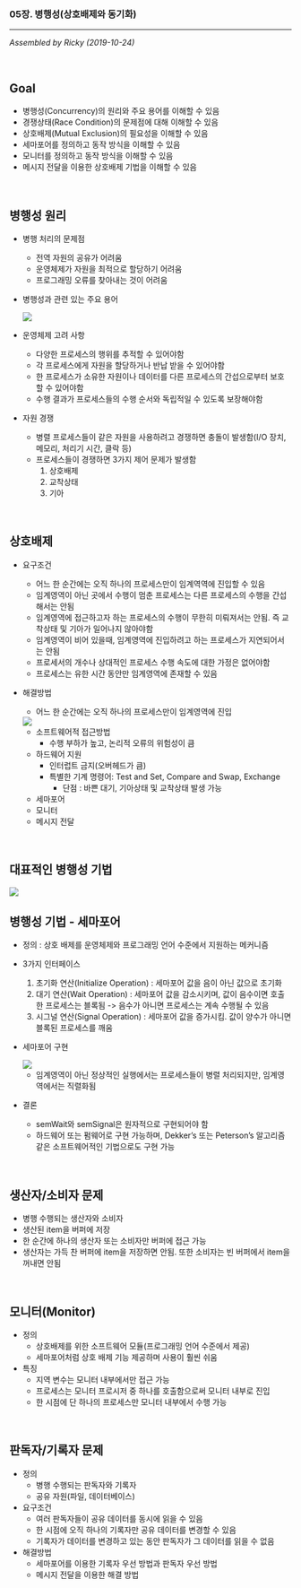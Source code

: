 ### 05장. 병행성(상호배제와 동기화)

---

*Assembled by Ricky (2019-10-24)*

<br>

## Goal

- 병행성(Concurrency)의 원리와 주요 용어를 이해할 수 있음
- 경쟁상태(Race Condition)의 문제점에 대해 이해할 수 있음
- 상호배제(Mutual Exclusion)의 필요성을 이해할 수 있음
- 세마포어를 정의하고 동작 방식을 이해할 수 있음
- 모니터를 정의하고 동작 방식을 이해할 수 있음
- 메시지 전달을 이용한 상호배제 기법을 이해할 수 있음

<br>

## 병행성 원리

- 병행 처리의 문제점

  - 전역 자원의 공유가 어려움
  - 운영체제가 자원을 최적으로 할당하기 어려움
  - 프로그래밍 오류를 찾아내는 것이 어려움

- 병행성과 관련 있는 주요 용어

  <img src="../resources/os-05-001.png">

- 운영체제 고려 사항

  - 다양한 프로세스의 행위를 추적할 수 있어야함
  - 각 프로세스에게 자원을 할당하거나 반납 받을 수 있어야함
  - 한 프로세스가 소유한 자원이나 데이터를 다른 프로세스의 간섭으로부터 보호할 수 있어야함
  - 수행 결과가 프로세스들의 수행 순서와 독립적일 수 있도록 보장해야함

- 자원 경쟁

  - 병렬 프로세스들이 같은 자원을 사용하려고 경쟁하면 충돌이 발생함(I/O 장치, 메모리, 처리기 시간, 클락 등)
  - 프로세스들이 경쟁하면 3가지 제어 문제가 발생함
    1. 상호배제
    2. 교착상태
    3. 기아

<br>

## 상호배제

- 요구조건

  - 어느 한 순간에는 오직 하나의 프로세스만이 임계역역에 진입할 수 있음
  - 임계영역이 아닌 곳에서 수행이 멈춘 프로세스는 다른 프로세스의 수행을 간섭해서는 안됨
  - 임계영역에 접근하고자 하는 프로세스의 수행이 무한히 미뤄져서는 안됨. 즉 교착상태 및 기아가 일어나지 않아야함
  - 임계영역이 비어 있을때, 임계영역에 진입하려고 하는 프로세스가 지연되어서는 안됨
  - 프로세서의 개수나 상대적인 프로세스 수행 속도에 대한 가정은 없어야함
  - 프로세스는 유한 시간 동안만 임계영역에 존재할 수 있음

- 해결방법

  - 어느 한 순간에는 오직 하나의 프로세스만이 임계영역에 진입

  <img src="../resources/os-05-002.png">

  - 소프트웨어적 접근방법
    - 수행 부하가 높고, 논리적 오류의 위험성이 큼
  - 하드웨어 지원
    - 인터럽트 금지(오버헤드가 큼)
    - 특별한 기계 명령어: Test and Set, Compare and Swap, Exchange
      - 단점 : 바쁜 대기, 기아상태 및 교착상태 발생 가능
  - 세마포어
  - 모니터 
  - 메시지 전달 

<br>

## 대표적인 병행성 기법

<img src="../resources/os-05-003.png">

<br>

## 병행성 기법 - 세마포어

- 정의 : 상호 배제를 운영체제와 프로그래밍 언어 수준에서 지원하는 메커니즘

- 3가지 인터페이스

  1. 초기화 연산(Initialize Operation) : 세마포어 값을 음이 아닌 값으로 초기화
  2. 대기 연산(Wait Operation) : 세마포어 값을 감소시키며, 값이 음수이면 호출한 프로세스는 블록됨 -> 음수가 아니면 프로세스는 계속 수행될 수 있음
  3. 시그널 연산(Signal Operation) : 세마포어 값을 증가시킴. 값이 양수가 아니면 블록된 프로세스를 깨움

- 세마포어 구현

  <img src="../resources/os-05-004.png">

  - 임계영역이 아닌 정상적인 실행에서는 프로세스들이 병렬 처리되지만, 임계영역에서는 직렬화됨

- 결론

  - semWait와 semSignal은 원자적으로 구현되어야 함
  - 하드웨어 또는 펌웨어로 구현 가능하며, Dekker’s 또는 Peterson’s 알고리즘 같은 소프트웨어적인 기법으로도 구현 가능

<br>

## 생산자/소비자 문제

- 병행 수행되는 생산자와 소비자
- 생산된 item을 버퍼에 저장
- 한 순간에 하나의 생산자 또는 소비자만 버퍼에 접근 가능
- 생산자는 가득 찬 버퍼에 item을 저장하면 안됨. 또한 소비자는 빈 버퍼에서 item을 꺼내면 안됨

<br>

## 모니터(Monitor)

- 정의 
  - 상호배제를 위한 소프트웨어 모듈(프로그래밍 언어 수준에서 제공)
  - 세마포어처럼 상호 배제 기능 제공하며 사용이 훨씬 쉬움
- 특징
  - 지역 변수는 모니터 내부에서만 접근 가능
  - 프로세스는 모니터 프로시저 중 하나를 호출함으로써 모니터 내부로 진입
  - 한 시점에 단 하나의 프로세스만 모니터 내부에서 수행 가능

<br>

## 판독자/기록자 문제

- 정의
  - 병행 수행되는 판독자와 기록자
  - 공유 자원(파일, 데이터베이스)
- 요구조건
  - 여러 판독자들이 공유 데이터를 동시에 읽을 수 있음
  - 한 시점에 오직 하나의 기록자만 공유 데이터를 변경할 수 있음
  - 기록자가 데이터를 변경하고 있는 동안 판독자가 그 데이터를 읽을 수 없음
- 해결방법
  - 세마포어를 이용한 기록자 우선 방법과 판독자 우선 방법
  - 메시지 전달을 이용한 해결 방법

